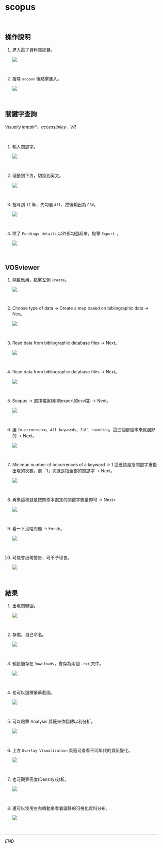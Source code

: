 # scopus

<br>

## 操作說明

1. 進入電子資料庫總覽。

    ![](images/img_11.png)

<br>

2. 搜尋 `scopus` 後點擊進入。

    ![](images/img_12.png)

<br>

## 關鍵字查詢

_Visually impair*、accessibility、VR_

<br>

1. 輸入關鍵字。

    ![](images/img_13.png)

<br>

2. 滾動到下方，切換到英文。

    ![](images/img_14.png)

<br>

3. 搜尋到 `17` 筆，先勾選 `All`，然後輸出為 `CSV`。

    ![](images/img_15.png)

<br>

4. 除了 `Fundings details` 以外都勾選起來，點擊 `Export `。

    ![](images/img_16.png)

<br>

## VOSviewer

1. 開啟應用，點擊左側 `Create`。

    ![](images/img_17.png)

<br>

2. Choose type of data -> Create a map based on bibliographic data -> Nex。

    ![](images/img_18.png)

<br>

3. Read data from bibliographic database files -> Next。

    ![](images/img_19.png)

<br>

4. Read data from bibliographic database files -> Next。

    ![](images/img_20.png)

<br>

5. Scopus -> 選擇檔案(剛剛export的csv檔) -> Next。

    ![](images/img_21.png)

<br>

6. 選 `Co-occurrence`、`All keywords`、`Full counting`，這三個都是本來就選好的 -> Next。

    ![](images/img_22.png)

<br>

7. Minimun number of occurrences of a keyword -> 1 
這應該是指關鍵字重複出現的次數，選「1」次就是指全部的關鍵字 -> Next。

    ![](images/img_23.png)

<br>

8. 再來這裡就是按照原本選定的關鍵字數量即可 -> Next>

    ![](images/img_24.png)

<br>

9. 看一下沒啥問題 -> Finish。

    ![](images/img_25.png)

<br>

10. 可能會出現警告，可不予理會。

    ![](images/img_26.png)

<br>

## 結果

1. 出現關聯圖。

    ![](images/img_27.png)

<br>

2. 存檔，自己命名。

    ![](images/img_28.png)

<br>

3. 預設儲存在 `Downloads`，會存為兩個 `.txt` 文件。

    ![](images/img_29.png)

<br>

4. 也可以選擇螢幕截圖。

    ![](images/img_30.png)

<br>

5. 可以點擊 Analysis 頁籤來作翻轉以利分析。

    ![](images/img_31.png)

<br>

6. 上方 `Overlay Visualization` 頁籤可查看不同年代的資訊變化。

    ![](images/img_32.png)

<br>

7. 也可觀察密度(Density)分析。

    ![](images/img_33.png)

<br>

8. 還可以使用左右轉動來看看偏移的可視化資料分布。

    ![](images/img_34.png)

<br>

___

_END_
